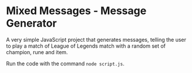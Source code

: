 # Mixed Messages - Message Generator
A very simple JavaScript project that generates messages, telling the user to play a match of League 
of Legends match with a random set of champion, rune and item.

Run the code with the command `node script.js`.